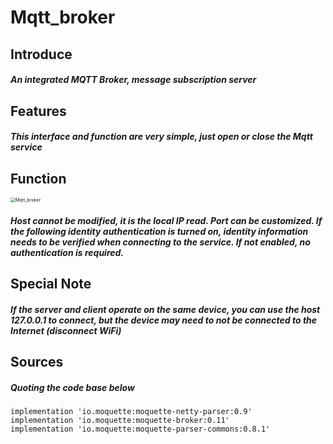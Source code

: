 # Mqtt_broker


## Introduce

##### An integrated MQTT Broker, message subscription server





## Features

##### This interface and function are very simple, just open or close the Mqtt service







## Function

 <img src="http://pic.song0123.com/img/Mqtt_broker.png" alt="Mqtt_broker" style="zoom:50%;" />



##### Host cannot be modified, it is the local IP read. Port can be customized. If the following identity authentication is turned on, identity information needs to be verified when connecting to the service. If not enabled, no authentication is required.





## Special Note 

##### If the server and client operate on the same device, you can use the host 127.0.0.1 to connect, but the device may need to not be connected to the Internet (disconnect WiFi)




## Sources

##### Quoting the code base below

```
implementation 'io.moquette:moquette-netty-parser:0.9'
implementation 'io.moquette:moquette-broker:0.11'
implementation 'io.moquette:moquette-parser-commons:0.8.1'
```





